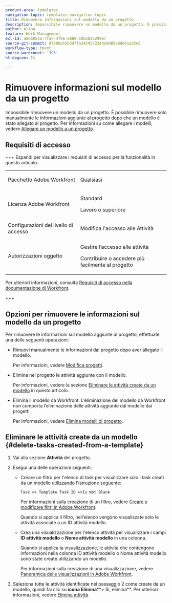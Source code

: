 ```yaml
---
product-area: templates
navigation-topic: templates-navigation-topic
title: Rimuovere informazioni sul modello da un progetto
description: Impossibile rimuovere un modello da un progetto. È possibile rimuovere solo manualmente le informazioni aggiunte al progetto dopo che un modello è stato allegato al progetto. Per informazioni sull’associazione dei modelli, consulta Allegare un modello a un progetto.
author: Alina
feature: Work Management
exl-id: a8b6055a-7fac-4f9b-a880-10b2b85299b7
source-git-commit: d7600a55b3dffb242957234de9d85a0deb1ad2e3
workflow-type: tm+mt
source-wordcount: '395'
ht-degree: 1%

---
```


# Rimuovere informazioni sul modello da un progetto

Impossibile rimuovere un modello da un progetto. È possibile rimuovere solo manualmente le informazioni aggiunte al progetto dopo che un modello è stato allegato al progetto. Per informazioni su come allegare i modelli, vedere [Allegare un modello a un progetto](../../../manage-work/projects/create-and-manage-templates/attach-template-to-project.md).

## Requisiti di accesso

+++ Espandi per visualizzare i requisiti di accesso per la funzionalità in questo articolo. 

<table style="table-layout:auto"> 
 <col> 
 <col> 
 <tbody> 
  <tr> 
   <td role="rowheader">Pacchetto Adobe Workfront</td> 
   <td> <p>Qualsiasi</p> </td> 
  </tr> 
  <tr> 
   <td role="rowheader">Licenza Adobe Workfront</td> 
   <td> <p>Standard</p>
   <p>Lavoro o superiore</p> </td> 
  </tr> 
  <tr> 
   <td role="rowheader">Configurazioni del livello di accesso</td> 
   <td> <p>Modifica l'accesso alle Attività</p>  </td> 
  </tr> 
  <tr> 
   <td role="rowheader">Autorizzazioni oggetto</td> 
   <td> <p>Gestire l’accesso alle attività </p> <p>Contribuire o accedere più facilmente al progetto</p>  </td> 
  </tr> 
 </tbody> 
</table>

Per ulteriori informazioni, consulta [Requisiti di accesso nella documentazione di Workfront](/help/quicksilver/administration-and-setup/add-users/access-levels-and-object-permissions/access-level-requirements-in-documentation.md).

+++

<!--Old:

<table style="table-layout:auto"> 
 <col> 
 <col> 
 <tbody> 
  <tr> 
   <td role="rowheader">Adobe Workfront plan</td> 
   <td> <p>Any</p> </td> 
  </tr> 
  <tr> 
   <td role="rowheader">Adobe Workfront license*</td> 
   <td> <p>New: Standard</p>
   <p>Current: Work or higher</p> </td> 
  </tr> 
  <tr> 
   <td role="rowheader">Access level configurations</td> 
   <td> <p>Edit access to Tasks</p>  </td> 
  </tr> 
  <tr> 
   <td role="rowheader">Object permissions</td> 
   <td> <p>Manage access to tasks </p> <p>Contribute or higher access to the project </p>  </td> 
  </tr> 
 </tbody> 
</table>-->

## Opzioni per rimuovere le informazioni sul modello da un progetto

Per rimuovere le informazioni sul modello aggiunte al progetto, effettuate una delle seguenti operazioni:

* Rimuovi manualmente le informazioni dal progetto dopo aver allegato il modello.

  Per informazioni, vedere [Modifica progetti](../../../manage-work/projects/manage-projects/edit-projects.md).

* Elimina nel progetto le attività aggiunte con il modello.

  Per informazioni, vedere la sezione [Eliminare le attività create da un modello](#delete-tasks-created-from-a-template) in questo articolo.

* Elimina il modello da Workfront. L’eliminazione del modello da Workfront non comporta l’eliminazione delle attività aggiunte dal modello dai progetti.

  Per informazioni, vedere [Elimina modelli di progetto](../../../manage-work/projects/create-and-manage-templates/delete-templates.md).

## Eliminare le attività create da un modello {#delete-tasks-created-from-a-template}

1. Vai alla sezione **Attività** del progetto.
1. Esegui una delle operazioni seguenti:

   * Creare un filtro per l&#39;elenco di task per visualizzare solo i task creati da un modello utilizzando l&#39;istruzione seguente:

     ```
     Task >> Template Task ID >>Is Not Blank
     ```

     Per informazioni sulla creazione di un filtro, vedere [Creare o modificare filtri in Adobe Workfront](../../../reports-and-dashboards/reports/reporting-elements/create-filters.md).

     Quando si applica il filtro, nell’elenco vengono visualizzate solo le attività associate a un ID attività modello.

   * Crea una visualizzazione per l&#39;elenco attività per visualizzare i campi **ID attività modello** o **Nome attività modello** in una colonna.

     Quando si applica la visualizzazione, le attività che contengono informazioni nella colonna ID attività modello o Nome attività modello sono state create utilizzando un modello.

     Per informazioni sulla creazione di una visualizzazione, vedere [Panoramica delle visualizzazioni in Adobe Workfront](../../../reports-and-dashboards/reports/reporting-elements/views-overview.md).

1. Seleziona tutte le attività identificate nel passaggio 2 come create da un modello, quindi fai clic su **icona Elimina****> Sì, elimina**. Per ulteriori informazioni, vedere [Elimina attività](../../../manage-work/tasks/manage-tasks/delete-tasks.md).
